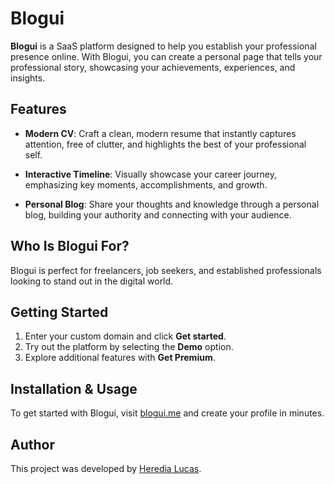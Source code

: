 # Blogui

**Blogui** is a SaaS platform designed to help you establish your professional presence online. With Blogui, you can create a personal page that tells your professional story, showcasing your achievements, experiences, and insights.

## Features

- **Modern CV**: Craft a clean, modern resume that instantly captures attention, free of clutter, and highlights the best of your professional self.
  
- **Interactive Timeline**: Visually showcase your career journey, emphasizing key moments, accomplishments, and growth.

- **Personal Blog**: Share your thoughts and knowledge through a personal blog, building your authority and connecting with your audience.

## Who Is Blogui For?

Blogui is perfect for freelancers, job seekers, and established professionals looking to stand out in the digital world.

## Getting Started

1. Enter your custom domain and click **Get started**.
2. Try out the platform by selecting the **Demo** option.
3. Explore additional features with **Get Premium**.

## Installation & Usage

To get started with Blogui, visit [blogui.me](https://blogui.me) and create your profile in minutes.

## Author

This project was developed by [Heredia Lucas](https://github.com/heredialucas).

